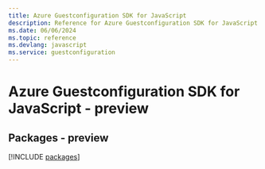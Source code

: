 ```yaml
---
title: Azure Guestconfiguration SDK for JavaScript
description: Reference for Azure Guestconfiguration SDK for JavaScript
ms.date: 06/06/2024
ms.topic: reference
ms.devlang: javascript
ms.service: guestconfiguration
---
```

# Azure Guestconfiguration SDK for JavaScript - preview
## Packages - preview
[!INCLUDE [packages](guestconfiguration-index.md)]